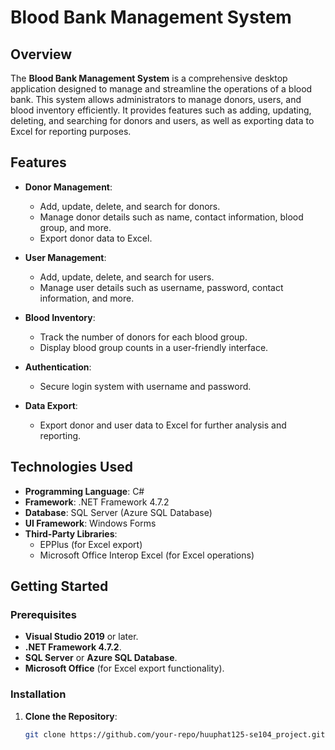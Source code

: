 # Blood Bank Management System

## Overview

The **Blood Bank Management System** is a comprehensive desktop application designed to manage and streamline the operations of a blood bank. This system allows administrators to manage donors, users, and blood inventory efficiently. It provides features such as adding, updating, deleting, and searching for donors and users, as well as exporting data to Excel for reporting purposes.

## Features

- **Donor Management**:
  - Add, update, delete, and search for donors.
  - Manage donor details such as name, contact information, blood group, and more.
  - Export donor data to Excel.

- **User Management**:
  - Add, update, delete, and search for users.
  - Manage user details such as username, password, contact information, and more.

- **Blood Inventory**:
  - Track the number of donors for each blood group.
  - Display blood group counts in a user-friendly interface.

- **Authentication**:
  - Secure login system with username and password.

- **Data Export**:
  - Export donor and user data to Excel for further analysis and reporting.

## Technologies Used

- **Programming Language**: C#
- **Framework**: .NET Framework 4.7.2
- **Database**: SQL Server (Azure SQL Database)
- **UI Framework**: Windows Forms
- **Third-Party Libraries**:
  - EPPlus (for Excel export)
  - Microsoft Office Interop Excel (for Excel operations)


## Getting Started

### Prerequisites

- **Visual Studio 2019** or later.
- **.NET Framework 4.7.2**.
- **SQL Server** or **Azure SQL Database**.
- **Microsoft Office** (for Excel export functionality).

### Installation

1. **Clone the Repository**:
   ```bash
   git clone https://github.com/your-repo/huuphat125-se104_project.git
